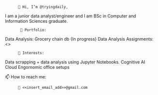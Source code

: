           👋 Hi, I’m @tryingdaily, 

I am a junior data analyst/engineer and I am BSc in Computer and Information Sciences graduate. 

           🌱 Portfolio:
 Data Analysis:
 Grocery chain db {In progress}
 Data Analysis Assignments: <<Insert link>>


          👀 Interests:
Data scrapping + data analysis using Jupyter Notebooks.
Cognitive AI 
Cloud 
Engornomic office setups
          
      
📫 How to reach me:

          📧 <<insert_email_add>>@gmail.com

